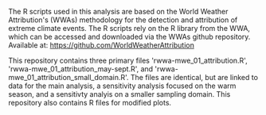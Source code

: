The R scripts used in this analysis are based on the World Weather Attribution's (WWAs) methodology for the detection and attribution of extreme climate events. The R scripts rely on the R library from the WWA, which can be accessed and downloaded via the WWAs github repository. Available at: https://github.com/WorldWeatherAttribution

This repository contains three primary files 'rwwa-mwe_01_attribution.R', 'rwwa-mwe_01_attribution_may-sept.R', and 'rwwa-mwe_01_attribution_small_domain.R'. The files are identical, but are linked to data for the main analysis, a sensitivity analysis focused on the warm season, and a sensitivty analyis on a smaller sampling domain. This repository also contains R files for modified plots. 
